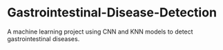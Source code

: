 # Gastrointestinal-Disease-Detection
A machine learning project using CNN and KNN models to detect gastrointestinal diseases.
